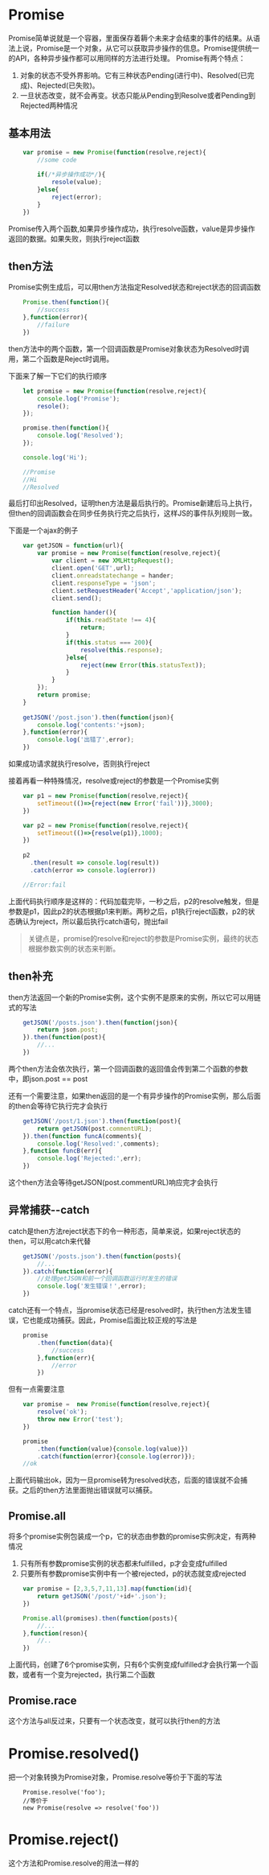 # Promise 
Promise简单说就是一个容器，里面保存着耨个未来才会结束的事件的结果。从语法上说，Promise是一个对象，从它可以获取异步操作的信息。Promise提供统一的API，各种异步操作都可以用同样的方法进行处理。
Promise有两个特点：
1. 对象的状态不受外界影响。它有三种状态Pending(进行中)、Resolved(已完成)、Rejected(已失败)。
2. 一旦状态改变，就不会再变。状态只能从Pending到Resolve或者Pending到Rejected两种情况

## 基本用法
```javascript
	var promise = new Promise(function(resolve,reject){
		//some code
		
		if(/*异步操作成功*/){
			resole(value);
		}else{
			reject(error);
		}
	})
```
Promise传入两个函数,如果异步操作成功，执行resolve函数，value是异步操作返回的数据。如果失败，则执行reject函数

## then方法
Promise实例生成后，可以用then方法指定Resolved状态和reject状态的回调函数
```javascript
	Promise.then(function(){
		//success
	},function(error){
		//failure
	})
```
then方法中的两个函数，第一个回调函数是Promise对象状态为Resolved时调用，第二个函数是Reject时调用。

下面来了解一下它们的执行顺序
```javascript
	let promise = new Promise(function(resolve,reject){
		console.log('Promise');
		resole();
	});

	promise.then(function(){
		console.log('Resolved');
	});

	console.log('Hi');

	//Promise
	//Hi
	//Resolved
```
最后打印出Resolved，证明then方法是最后执行的。Promise新建后马上执行，但then的回调函数会在同步任务执行完之后执行，这样JS的事件队列规则一致。

下面是一个ajax的例子
```javascript
	var getJSON = function(url){
		var promise = new Promise(function(resolve,reject){
			var client = new XMLHttpRequest();
			client.open('GET',url);
			client.onreadstatechange = hander;
			client.responseType = 'json';
			client.setRequestHeader('Accept','application/json');
			client.send();

			function hander(){
				if(this.readState !== 4){
					return;
				}
				if(this.status === 200){
					resolve(this.response);
				}else{
					reject(new Error(this.statusText));
				}
			}
		});
		return promise;
	}
	
	getJSON('/post.json').then(function(json){
		console.log('contents:'+json);
	},function(error){
		console.log('出错了',error);
	})

```
如果成功请求就执行resolve，否则执行reject

接着再看一种特殊情况，resolve或reject的参数是一个Promise实例
```javascript
	var p1 = new Promise(function(resolve,reject){
		setTimeout(()=>{reject(new Error('fail'))},3000);
	})

	var p2 = new Promise(function(resolve,reject){
		setTimeout(()=>{resolve(p1)},1000);
	})
	
	p2
	  .then(result => console.log(result))
	  .catch(error => console.log(error))

	//Error:fail
```
上面代码执行顺序是这样的：代码加载完毕，一秒之后，p2的resolve触发，但是参数是p1，因此p2的状态根据p1来判断。两秒之后，p1执行reject函数，p2的状态确认为reject，所以最后执行catch语句，抛出fail
> 关键点是，promise的resolve和reject的参数是Promise实例，最终的状态根据参数实例的状态来判断。

## then补充
then方法返回一个新的Promise实例，这个实例不是原来的实例，所以它可以用链式的写法
```javascript
	getJSON('/posts.json').then(function(json){
		return json.post;
	}).then(function(post){
		//...
	})
```
两个then方法会依次执行，第一个回调函数的返回值会传到第二个函数的参数中，即json.post == post

还有一个需要注意，如果then返回的是一个有异步操作的Promise实例，那么后面的then会等待它执行完才会执行
```javascript
	getJSON('/post/1.json').then(function(post){
		return getJSON(post.commentURL);
	}).then(function funcA(comments){
		console.log('Resolved:',comments);
	},function funcB(err){
		console.log('Rejected:',err);
	})
```
这个then方法会等待getJSON(post.commentURL)响应完才会执行

## 异常捕获--catch
catch是then方法reject状态下的令一种形态，简单来说，如果reject状态的then，可以用catch来代替
```javascript
	getJSON('/posts.json').then(function(posts){
		//...
	}).catch(function(error){
		//处理getJSON和前一个回调函数运行时发生的错误
		console.log('发生错误！',error);
	})

```
catch还有一个特点，当promise状态已经是resolved时，执行then方法发生错误，它也能成功捕获。因此，Promise后面比较正规的写法是
```javascript
	promise
		.then(function(data){
			//success
		},function(err){
			//error
		})
```
但有一点需要注意

```javascript
	var promise =  new Promise(function(resolve,reject){
		resolve('ok');
		throw new Error('test');
	})

	promise
		.then(function(value){console.log(value)})
		.catch(function(error){console.log(error)});
	//ok
```
上面代码输出ok，因为一旦promise转为resolved状态，后面的错误就不会捕获。之后的then方法里面抛出错误就可以捕获。

## Promise.all
将多个promise实例包装成一个p，它的状态由参数的promise实例决定，有两种情况
1. 只有所有参数promise实例的状态都未fulfilled，p才会变成fulfilled
2. 只要所有参数promise实例中有一个被rejected，p的状态就变成rejected
```javascript
	var promise = [2,3,5,7,11,13].map(function(id){
		return getJSON('/post/'+id+'.json');
	})

	Promise.all(promises).then(function(posts){
		//...
	},function(reson){
		//..
	})
```
上面代码，创建了6个promise实例，只有6个实例变成fulfilled才会执行第一个函数，或者有一个变为rejected，执行第二个函数

## Promise.race
这个方法与all反过来，只要有一个状态改变，就可以执行then的方法


# Promise.resolved()
把一个对象转换为Promise对象，Promise.resolve等价于下面的写法
```javscript
	Promise.resolve('foo');
	//等价于
	new Promise(resolve => resolve('foo'))
```

# Promise.reject()
这个方法和Promise.resolve的用法一样的




